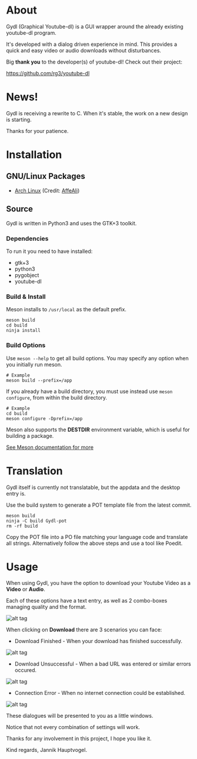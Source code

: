 # About

Gydl (Graphical Youtube-dl) is a GUI wrapper around the already existing
youtube-dl program.

It's developed with a dialog driven experience in mind. This provides a quick
and easy video or audio downloads without disturbances.

Big **thank you** to the developer(s) of youtube-dl! Check out their project:

https://github.com/rg3/youtube-dl

# News!

Gydl is receiving a rewrite to C. When it's stable, the work on a new design is starting.

Thanks for your patience.

# Installation

## GNU/Linux Packages

* [Arch Linux](https://aur.archlinux.org/packages/gydl-git/)
  (Credit: [AffeAli](https://github.com/AffeAli))

## Source

Gydl is written in Python3 and uses the GTK+3 toolkit.

### Dependencies

To run it you need to have installed:

* gtk+3
* python3
* pygobject
* youtube-dl

### Build & Install

Meson installs to `/usr/local` as the default prefix.

```
meson build
cd build
ninja install
```

### Build Options

Use `meson --help` to get all build options. You may specify any option when
you initially run meson.

```
# Example
meson build --prefix=/app
```

If you already have a build directory, you must use instead use
`meson configure`, from within the build directory.

```
# Example
cd build
meson configure -Dprefix=/app
```

Meson also supports the **DESTDIR** environment variable, which is useful for
building a package.

[See Meson documentation for more](http://mesonbuild.com)


# Translation

Gydl itself is currently not translatable, but the appdata and
the desktop entry is.

Use the build system to generate a POT template file from the latest commit.

```
meson build
ninja -C build Gydl-pot
rm -rf build
```

Copy the POT file into a PO file matching your language code and translate
all strings. Alternatively follow the above steps and use a tool like Poedit.

# Usage

When using Gydl, you have the option to download your Youtube Video as a
**Video** or **Audio**.

Each of these options have a text entry, as well as 2 combo-boxes managing
quality and the format.


![alt tag](http://i.imgur.com/o4pYQrX.png)

When clicking on **Download** there are 3 scenarios you can face:

* Download Finished - When your download has finished successfully.

![alt tag](http://i.imgur.com/yVrmyPH.png)

* Download Unsuccessful - When a bad URL was entered or similar errors occured.

![alt tag](http://i.imgur.com/P7ZIWaX.png)

* Connection Error - When no internet connection could be established.

![alt tag](http://i.imgur.com/Vrys4YO.png)

These dialogues will be presented to you as a little windows.

Notice that not every combination of settings will work.

Thanks for any involvement in this project, I hope you like it.

Kind regards, Jannik Hauptvogel.

